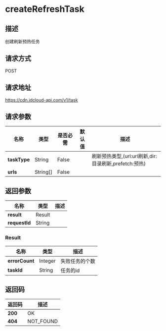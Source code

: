 # createRefreshTask


## 描述
创建刷新预热任务

## 请求方式
POST

## 请求地址
https://cdn.jdcloud-api.com/v1/task


## 请求参数
|名称|类型|是否必需|默认值|描述|
|---|---|---|---|---|
|**taskType**|String|False| |刷新预热类型,(url:url刷新,dir:目录刷新,prefetch:预热)|
|**urls**|String[]|False| | |


## 返回参数
|名称|类型|描述|
|---|---|---|
|**result**|Result| |
|**requestId**|String| |

### Result
|名称|类型|描述|
|---|---|---|
|**errorCount**|Integer|失败任务的个数|
|**taskId**|String|任务的id|

## 返回码
|返回码|描述|
|---|---|
|**200**|OK|
|**404**|NOT_FOUND|
